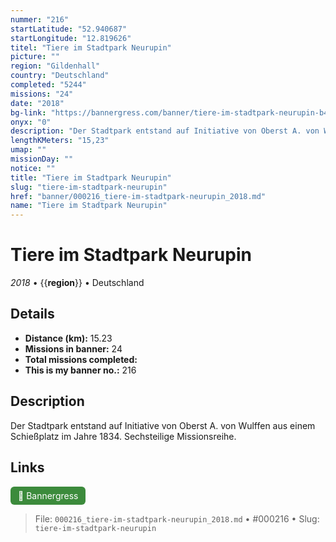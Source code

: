 ```yaml
---
nummer: "216"
startLatitude: "52.940687"
startLongitude: "12.819626"
titel: "Tiere im Stadtpark Neurupin"
picture: ""
region: "Gildenhall"
country: "Deutschland"
completed: "5244"
missions: "24"
date: "2018"
bg-link: "https://bannergress.com/banner/tiere-im-stadtpark-neurupin-b4e1"
onyx: "0"
description: "Der Stadtpark entstand auf Initiative von Oberst A. von Wulffen aus einem Schießplatz im Jahre 1834. Sechsteilige Missionsreihe."
lengthKMeters: "15,23"
umap: ""
missionDay: ""
notice: ""
title: "Tiere im Stadtpark Neurupin"
slug: "tiere-im-stadtpark-neurupin"
href: "banner/000216_tiere-im-stadtpark-neurupin_2018.md"
name: "Tiere im Stadtpark Neurupin"
---
```

# Tiere im Stadtpark Neurupin

*2018* • {{__region__}} • Deutschland





## Details
- **Distance (km):** 15.23
- **Missions in banner:** 24
- **Total missions completed:** 
- **This is my banner no.:** 216



## Description
Der Stadtpark entstand auf Initiative von Oberst A. von Wulffen aus einem Schießplatz im Jahre 1834. Sechsteilige Missionsreihe.



## Links
<a href="https://bannergress.com/banner/tiere-im-stadtpark-neurupin-b4e1" target="_blank" style="display:inline-block;margin-right:8px;padding:6px 12px;background:#3c8b3c;color:#fff;text-decoration:none;border-radius:6px;">🔗 Bannergress</a>



> File: `000216_tiere-im-stadtpark-neurupin_2018.md` • #000216 • Slug: `tiere-im-stadtpark-neurupin`

